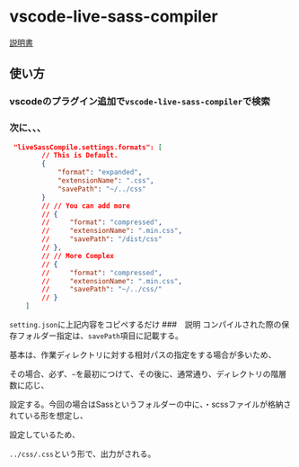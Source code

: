# vscode-live-sass-compiler

[説明書](https://github.com/ritwickdey/vscode-live-sass-compiler/blob/master/docs/settings.md)

## 使い方
### vscodeのプラグイン追加で`vscode-live-sass-compiler`で検索

### 次に、、、
```json
 "liveSassCompile.settings.formats": [
        // This is Default.
        {
            "format": "expanded",
            "extensionName": ".css",
            "savePath": "~/../css"
        }
        // // You can add more
        // {
        //     "format": "compressed",
        //     "extensionName": ".min.css",
        //     "savePath": "/dist/css"
        // },
        // // More Complex
        // {
        //     "format": "compressed",
        //     "extensionName": ".min.css",
        //     "savePath": "~/../css/"
        // }
    ]
```
`setting.json`に上記内容をコピペするだけ
###　説明
コンパイルされた際の保存フォルダー指定は、`savePath`項目に記載する。

基本は、作業ディレクトリに対する相対パスの指定をする場合が多いため、

その場合、必ず、`~`を最初につけて、その後に、通常通り、ディレクトリの階層数に応じ、

設定する。今回の場合はSassというフォルダーの中に、・scssファイルが格納されている形を想定し、

設定しているため、

`../css/.css`という形で、出力がされる。
